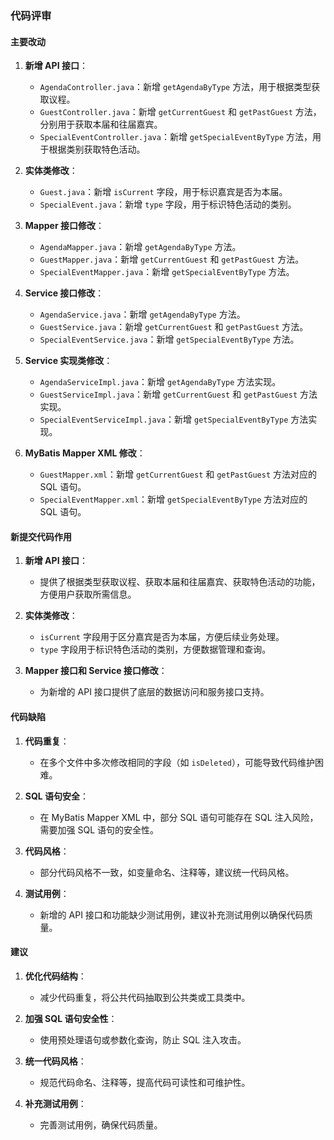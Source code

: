 ### 代码评审

#### 主要改动

1. **新增 API 接口**：
   - `AgendaController.java`：新增 `getAgendaByType` 方法，用于根据类型获取议程。
   - `GuestController.java`：新增 `getCurrentGuest` 和 `getPastGuest` 方法，分别用于获取本届和往届嘉宾。
   - `SpecialEventController.java`：新增 `getSpecialEventByType` 方法，用于根据类别获取特色活动。

2. **实体类修改**：
   - `Guest.java`：新增 `isCurrent` 字段，用于标识嘉宾是否为本届。
   - `SpecialEvent.java`：新增 `type` 字段，用于标识特色活动的类别。

3. **Mapper 接口修改**：
   - `AgendaMapper.java`：新增 `getAgendaByType` 方法。
   - `GuestMapper.java`：新增 `getCurrentGuest` 和 `getPastGuest` 方法。
   - `SpecialEventMapper.java`：新增 `getSpecialEventByType` 方法。

4. **Service 接口修改**：
   - `AgendaService.java`：新增 `getAgendaByType` 方法。
   - `GuestService.java`：新增 `getCurrentGuest` 和 `getPastGuest` 方法。
   - `SpecialEventService.java`：新增 `getSpecialEventByType` 方法。

5. **Service 实现类修改**：
   - `AgendaServiceImpl.java`：新增 `getAgendaByType` 方法实现。
   - `GuestServiceImpl.java`：新增 `getCurrentGuest` 和 `getPastGuest` 方法实现。
   - `SpecialEventServiceImpl.java`：新增 `getSpecialEventByType` 方法实现。

6. **MyBatis Mapper XML 修改**：
   - `GuestMapper.xml`：新增 `getCurrentGuest` 和 `getPastGuest` 方法对应的 SQL 语句。
   - `SpecialEventMapper.xml`：新增 `getSpecialEventByType` 方法对应的 SQL 语句。

#### 新提交代码作用

1. **新增 API 接口**：
   - 提供了根据类型获取议程、获取本届和往届嘉宾、获取特色活动的功能，方便用户获取所需信息。

2. **实体类修改**：
   - `isCurrent` 字段用于区分嘉宾是否为本届，方便后续业务处理。
   - `type` 字段用于标识特色活动的类别，方便数据管理和查询。

3. **Mapper 接口和 Service 接口修改**：
   - 为新增的 API 接口提供了底层的数据访问和服务接口支持。

#### 代码缺陷

1. **代码重复**：
   - 在多个文件中多次修改相同的字段（如 `isDeleted`），可能导致代码维护困难。

2. **SQL 语句安全**：
   - 在 MyBatis Mapper XML 中，部分 SQL 语句可能存在 SQL 注入风险，需要加强 SQL 语句的安全性。

3. **代码风格**：
   - 部分代码风格不一致，如变量命名、注释等，建议统一代码风格。

4. **测试用例**：
   - 新增的 API 接口和功能缺少测试用例，建议补充测试用例以确保代码质量。

#### 建议

1. **优化代码结构**：
   - 减少代码重复，将公共代码抽取到公共类或工具类中。

2. **加强 SQL 语句安全性**：
   - 使用预处理语句或参数化查询，防止 SQL 注入攻击。

3. **统一代码风格**：
   - 规范代码命名、注释等，提高代码可读性和可维护性。

4. **补充测试用例**：
   - 完善测试用例，确保代码质量。